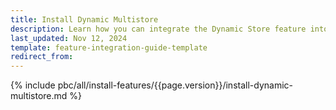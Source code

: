 ```yaml
---
title: Install Dynamic Multistore
description: Learn how you can integrate the Dynamic Store feature into your Spryker project
last_updated: Nov 12, 2024
template: feature-integration-guide-template
redirect_from:
---
```


{% include pbc/all/install-features/{{page.version}}/install-dynamic-multistore.md %} <!-- To edit, see /_includes/pbc/all/install-features/202311.0/install-dynamic-multistore.md -->
